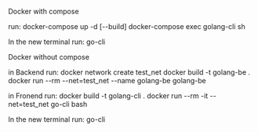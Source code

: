 Docker with compose

run:
docker-compose up -d [--build]
docker-compose exec golang-cli sh

In the new terminal run:
go-cli


Docker without compose

in Backend run:
docker network create test_net
docker build -t golang-be .
docker run --rm --net=test_net --name golang-be golang-be

in Fronend run:
docker build -t golang-cli .
docker run --rm -it --net=test_net go-cli bash

In the new terminal run:
go-cli
